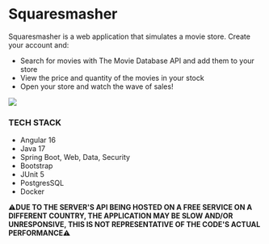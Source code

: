 # Squaresmasher
Squaresmasher is a web application that simulates a movie store. Create your account and:

- Search for movies with The Movie Database API and add them to your store
- View the price and quantity of the movies in your stock
- Open your store and watch the wave of sales!

![](https://github.com/vitorrf4/squaresmasher/assets/130310963/bb904a8b-35d2-4020-885b-d0eddeaf6e2b)

### TECH STACK
- Angular 16
- Java 17
- Spring Boot, Web, Data, Security
- Bootstrap
- JUnit 5
- PostgresSQL
- Docker

⚠️**DUE TO THE SERVER'S API BEING HOSTED ON A FREE SERVICE ON A DIFFERENT COUNTRY,
THE APPLICATION MAY BE SLOW AND/OR UNRESPONSIVE, THIS IS NOT REPRESENTATIVE OF THE CODE'S ACTUAL PERFORMANCE**⚠️

